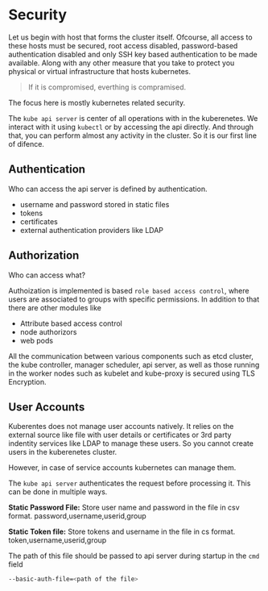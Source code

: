 # Security

Let us begin with host that forms the cluster itself. Ofcourse, all access to these hosts must be secured, root access disabled, password-based authentication disabled and only SSH key based authentication to be made available. Along with any other measure that you take to protect you physical or virtual infrastructure that hosts kubernetes. 

> If it is compromised, everthing is compramised. 

The focus here is mostly kubernetes related security. 

The `kube api server` is center of all operations with in the kuberenetes. We interact with it using `kubectl` or by accessing the api directly. And through that, you can perform almost any activity in the cluster. So it is our first line of difence. 

## Authentication

Who can access the api server is defined by authentication.
- username and password stored in static files
- tokens
- certificates
- external authentication providers like LDAP

## Authorization

Who can access what?

Authoization is implemented is based `role based access control`, where users are associated to groups with specific permissions. In addition to that there are other modules like
- Attribute based access control
- node authorizors
- web pods

All the communication between various components such as etcd cluster, the kube controller, manager scheduler, api server, as well as those running in the worker nodes such as kubelet and kube-proxy is secured using TLS Encryption. 


## User Accounts

Kuberentes does not manage user accounts natively. It relies on the external source like file with user details or certificates or 3rd party indentity services like LDAP to manage these users. So you cannot create users in the kuberenetes cluster. 

However, in case of service accounts kubernetes can manage them.

The `kube api server` authenticates the request before processing it. 
This can be done in multiple ways. 

**Static Password File:** Store user name and password in the file in csv format. 
password,username,userid,group

**Static Token file:** Store tokens and username in the file in cs format. 
token,username,userid,group

The path of this file should be passed to api server during startup in the `cmd` field
```bash
--basic-auth-file=<path of the file>
```
